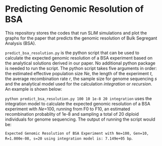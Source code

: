 # Predicting Genomic Resolution of BSA
This repository stores the codes that run SLiM simulations and plot the graphs for the paper that predicts the genomic resolution of Bulk Segregant Analysis (BSA).

`predict_bsa_resolution.py` is the python script that can be used to calculate the expected genomic resolution of a BSA experiment based on the analytical solutions derived in our paper. No additional python package is needed to run the script. The python script takes five arguments in order: the estimated effective population size _Ne_, the length of the experiment _t_, the average recombination rate _r_, the sample size for genome sequencing _s_ and the analytical model used for the calculation _integration_ or _recursion_. An example is shown below:


`python predict_bsa_resolution.py 100 10 1e-8 20 integration` uses the integration model to calculate the expected genomic resolution of a BSA experiment with _Ne_=100, running from F0 to F10, an estimated recombination probablity of 1e-8 and sampling a total of 20 diploid individuals for genome sequencing. The output of running the script would be:

`Expected Genomic Resolution of BSA Experiment with Ne=100, Gen=10, R=1.000e-08, s=20 using integration model is: 7.149e+05 bp`.
